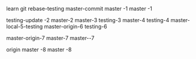 learn git rebase-testing
master-commit
master -1
master -1

testing-update -2
master-2
master-3
testing-3
master-4
testing-4
master-local-5-testing
master-origin-6
testing-6

master-origin-7
master-7
master--7

origin master -8
master -8
